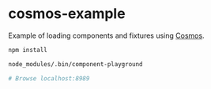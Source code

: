# cosmos-example
Example of loading components and fixtures using
[Cosmos](https://github.com/skidding/cosmos).

```bash
npm install

node_modules/.bin/component-playground

# Browse localhost:8989
```
